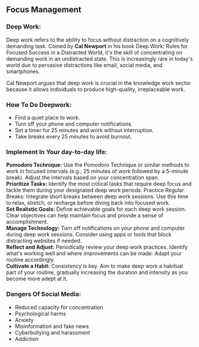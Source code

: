 ## Focus Management

### Deep Work:

Deep work refers to the ability to focus without distraction on a cognitively demanding task. Coined by **Cal Newport** in his book Deep Work: Rules for Focused Success in a Distracted World, it's the skill of concentrating on demanding work in an undistracted state. This is increasingly rare in today's world due to pervasive distractions like email, social media, and smartphones.

Cal Newport argues that deep work is crucial in the knowledge work sector because it allows individuals to produce high-quality, irreplaceable work.

### How To Do Deepwork:

- Find a quiet place to work.
- Turn off your phone and computer notifications.
- Set a timer for 25 minutes and work without interruption.
- Take breaks every 25 minutes to avoid burnout.

### Implement In Your day-to-day life:

**Pomodoro Technique:** Use the Pomodoro Technique or similar methods to work in focused intervals (e.g., 25 minutes of work followed by a 5-minute break). Adjust the intervals based on your concentration span.\
**Prioritize Tasks:** Identify the most critical tasks that require deep focus and tackle them during your designated deep work periods.
Practice Regular Breaks: Integrate short breaks between deep work sessions. Use this time to relax, stretch, or recharge before diving back into focused work.\
**Set Realistic Goals:** Define achievable goals for each deep work session. Clear objectives can help maintain focus and provide a sense of accomplishment.\
**Manage Technology:** Turn off notifications on your phone and computer during deep work sessions. Consider using apps or tools that block distracting websites if needed.\
**Reflect and Adjust:** Periodically review your deep work practices. Identify what's working well and where improvements can be made. Adapt your routine accordingly.\
**Cultivate a Habit:** Consistency is key. Aim to make deep work a habitual part of your routine, gradually increasing the duration and intensity as you become more adept at it.

### Dangers Of Social Media:

- Reduced capacity for concentration
- Psychological harms
- Anxiety
- Misinformation and fake news
- Cyberbullying and harassment
- Addiction
